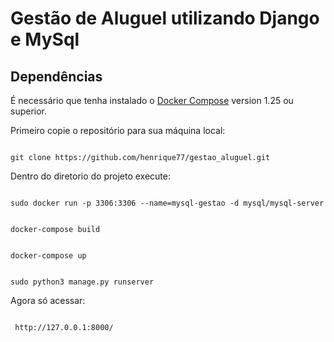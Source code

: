 # Gestão de Aluguel utilizando Django e MySql

## Dependências

É necessário que tenha instalado o [Docker Compose](https://docs.docker.com/compose/) version 1.25 ou superior.

Primeiro copie o repositório para sua máquina local:

```

git clone https://github.com/henrique77/gestao_aluguel.git
```

Dentro do diretorio do projeto execute:

```

sudo docker run -p 3306:3306 --name=mysql-gestao -d mysql/mysql-server
```

```

docker-compose build
```

```

docker-compose up
```

```

sudo python3 manage.py runserver
```

Agora só acessar:
```

 http://127.0.0.1:8000/
```

